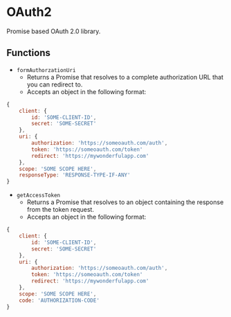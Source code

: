 # OAuth2

Promise based OAuth 2.0 library.

## Functions

* `formAuthorzationUri`
    * Returns a Promise that resolves to a complete authorization URL that you can redirect to.
    * Accepts an object in the following format:

```javascript
{
    client: {
        id: 'SOME-CLIENT-ID',
        secret: 'SOME-SECRET'
    },
    uri: {
        authorization: 'https://someoauth.com/auth',
        token: 'https://someoauth.com/token'
        redirect: 'https://mywonderfulapp.com'
    },
    scope: 'SOME SCOPE HERE',
    responseType: 'RESPONSE-TYPE-IF-ANY'
}
```

* `getAccessToken`
    * Returns a Promise that resolves to an object containing the response from the token request.
    * Accepts an object in the following format:

```javascript
{
    client: {
        id: 'SOME-CLIENT-ID',
        secret: 'SOME-SECRET'
    },
    uri: {
        authorization: 'https://someoauth.com/auth',
        token: 'https://someoauth.com/token'
        redirect: 'https://mywonderfulapp.com'
    },
    scope: 'SOME SCOPE HERE',
    code: 'AUTHORIZATION-CODE'
}
```